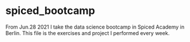 # spiced_bootcamp
From Jun.28 2021 I take the data science bootcamp in Spiced Academy in Berlin. This file is the exercises and project I performed every week.

